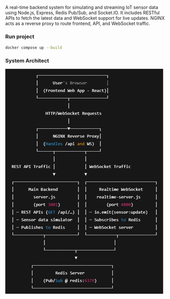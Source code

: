 A real-time backend system for simulating and streaming IoT sensor data using Node.js, Express, Redis Pub/Sub, and Socket.IO.
It includes RESTful APIs to fetch the latest data and WebSocket support for live updates.
NGINX acts as a reverse proxy to route frontend, API, and WebSocket traffic.

### Run project ###
```bash
docker compose up --build
```

### System Architect ###

![alt text](image.png)


